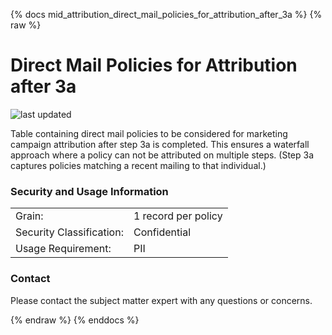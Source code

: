 {% docs mid_attribution_direct_mail_policies_for_attribution_after_3a %}
{% raw %}

# Direct Mail Policies for Attribution after 3a

![last updated](assets/update_badges/mid_attribution_direct_mail_policies_for_attribution_after_3a.svg)

Table containing direct mail policies to be considered for marketing 
campaign attribution after step 3a is completed. This ensures a waterfall 
approach where a policy can not be attributed on multiple steps.
(Step 3a captures policies matching a recent mailing to that individual.) 

### Security and Usage Information
|     |     |
| --- | --- |
| Grain:                   | 1 record per policy|
| Security Classification: | Confidential |
| Usage Requirement:       | PII |

### Contact
Please contact the subject matter expert with any questions or concerns.

{% endraw %}
{% enddocs %}